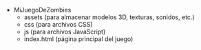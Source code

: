- MiJuegoDeZombies
  - assets (para almacenar modelos 3D, texturas, sonidos, etc.)
  - css (para archivos CSS)
  - js (para archivos JavaScript)
  - index.html (página principal del juego)

